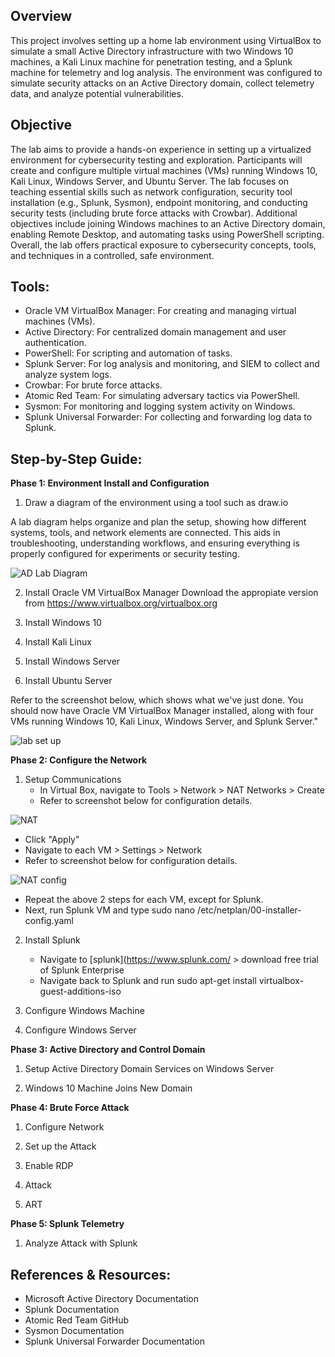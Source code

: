 ## Overview
This project involves setting up a home lab environment using VirtualBox to simulate a small Active Directory infrastructure with two Windows 10 machines, a Kali Linux machine for penetration testing, and a Splunk machine for telemetry and log analysis. The environment was configured to simulate security attacks on an Active Directory domain, collect telemetry data, and analyze potential vulnerabilities.

## Objective

The lab aims to provide a hands-on experience in setting up a virtualized environment for cybersecurity testing and exploration. Participants will create and configure multiple virtual machines (VMs) running Windows 10, Kali Linux, Windows Server, and Ubuntu Server. The lab focuses on teaching essential skills such as network configuration, security tool installation (e.g., Splunk, Sysmon), endpoint monitoring, and conducting security tests (including brute force attacks with Crowbar). Additional objectives include joining Windows machines to an Active Directory domain, enabling Remote Desktop, and automating tasks using PowerShell scripting. Overall, the lab offers practical exposure to cybersecurity concepts, tools, and techniques in a controlled, safe environment.

## Tools:
- Oracle VM VirtualBox Manager: For creating and managing virtual machines (VMs).
- Active Directory: For centralized domain management and user authentication.
- PowerShell: For scripting and automation of tasks.
- Splunk Server: For log analysis and monitoring, and SIEM to collect and analyze system logs.
- Crowbar: For brute force attacks.
- Atomic Red Team: For simulating adversary tactics via PowerShell.
- Sysmon: For monitoring and logging system activity on Windows.
- Splunk Universal Forwarder: For collecting and forwarding log data to Splunk.

## Step-by-Step Guide:

**Phase 1: Environment Install and Configuration**
1. Draw a diagram of the environment using a tool such as draw.io

A lab diagram helps organize and plan the setup, showing how different systems, tools, and network elements are connected. This aids in troubleshooting, understanding workflows, and ensuring everything is properly configured for experiments or security testing.

![AD Lab Diagram](https://github.com/user-attachments/assets/d0d1021c-fe93-40a5-9367-1aef43656720)

2. Install Oracle VM VirtualBox Manager
Download the appropiate version from https://www.virtualbox.org/virtualbox.org

3. Install Windows 10

4. Install Kali Linux

5. Install Windows Server

6. Install Ubuntu Server

Refer to the screenshot below, which shows what we've just done. You should now have Oracle VM VirtualBox Manager installed, along with four VMs running Windows 10, Kali Linux, Windows Server, and Splunk Server."

![lab set up](https://github.com/user-attachments/assets/07ac8df9-b70f-4338-8727-55a09dd50412)


**Phase 2: Configure the Network**
1. Setup Communications
   - In Virtual Box, navigate to Tools > Network > NAT Networks > Create
   - Refer to screenshot below for configuration details.

![NAT](https://github.com/user-attachments/assets/6a33e514-410c-4b33-b234-18148c97bb0b)

   - Click "Apply"
   - Navigate to each VM > Settings > Network
   - Refer to screenshot below for configuration details.

![NAT config](https://github.com/user-attachments/assets/90bdf6cc-0d5e-4c84-90c3-9c53c53230e9)

   - Repeat the above 2 steps for each VM, except for Splunk.
   - Next, run Splunk VM and type sudo nano /etc/netplan/00-installer-config.yaml

2. Install Splunk
   - Navigate to [splunk](https://www.splunk.com/ > download free trial of Splunk Enterprise
   - Navigate back to Splunk and run sudo apt-get install virtualbox-guest-additions-iso
  
3. Configure Windows Machine
   
4. Configure Windows Server 

**Phase 3: Active Directory and Control Domain**

1. Setup Active Directory Domain Services on Windows Server
   
2. Windows 10 Machine Joins New Domain

**Phase 4: Brute Force Attack**

1. Configure Network
   
2. Set up the Attack
   
3. Enable RDP
   
4. Attack
   
5. ART

**Phase 5: Splunk Telemetry**

1. Analyze Attack with Splunk

## References & Resources:
- Microsoft Active Directory Documentation
- Splunk Documentation
- Atomic Red Team GitHub
- Sysmon Documentation
- Splunk Universal Forwarder Documentation
